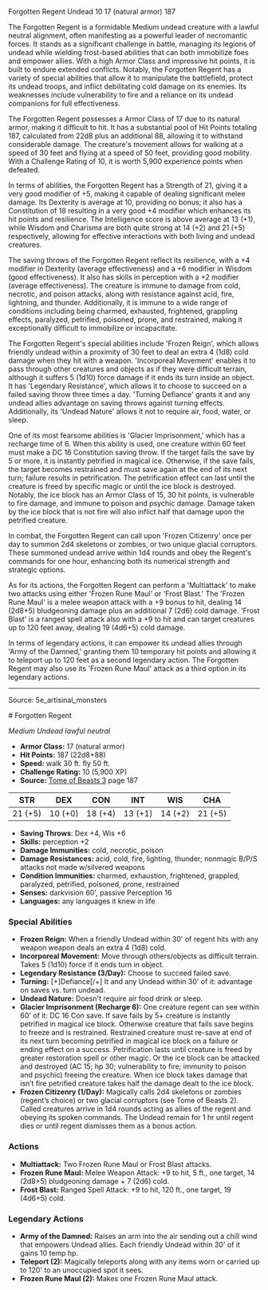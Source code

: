 <MonsterName/>Forgotten Regent</MonsterName>
<CreatureType/>Undead</CreatureType>
<CR/>10</CR>
<AC/>17 (natural armor)</AC>
<HP/>187</HP>
<summary>The Forgotten Regent is a formidable Medium undead creature with a lawful neutral alignment, often manifesting as a powerful leader of necromantic forces. It stands as a significant challenge in battle, managing its legions of undead while wielding frost-based abilities that can both immobilize foes and empower allies. With a high Armor Class and impressive hit points, it is built to endure extended conflicts. Notably, the Forgotten Regent has a variety of special abilities that allow it to manipulate the battlefield, protect its undead troops, and inflict debilitating cold damage on its enemies. Its weaknesses include vulnerability to fire and a reliance on its undead companions for full effectiveness.</summary>

<detail>

The Forgotten Regent possesses a Armor Class of 17 due to its natural armor, making it difficult to hit. It has a substantial pool of Hit Points totaling 187, calculated from 22d8 plus an additional 88, allowing it to withstand considerable damage. The creature's movement allows for walking at a speed of 30 feet and flying at a speed of 50 feet, providing good mobility. With a Challenge Rating of 10, it is worth 5,900 experience points when defeated.

In terms of abilities, the Forgotten Regent has a Strength of 21, giving it a very good modifier of +5, making it capable of dealing significant melee damage. Its Dexterity is average at 10, providing no bonus; it also has a Constitution of 18 resulting in a very good +4 modifier which enhances its hit points and resilience. The Intelligence score is above average at 13 (+1), while Wisdom and Charisma are both quite strong at 14 (+2) and 21 (+5) respectively, allowing for effective interactions with both living and undead creatures.

The saving throws of the Forgotten Regent reflect its resilience, with a +4 modifier in Dexterity (average effectiveness) and a +6 modifier in Wisdom (good effectiveness). It also has skills in perception with a +2 modifier (average effectiveness). The creature is immune to damage from cold, necrotic, and poison attacks, along with resistance against acid, fire, lightning, and thunder. Additionally, it is immune to a wide range of conditions including being charmed, exhausted, frightened, grappling effects, paralyzed, petrified, poisoned, prone, and restrained, making it exceptionally difficult to immobilize or incapacitate.

The Forgotten Regent's special abilities include 'Frozen Reign', which allows friendly undead within a proximity of 30 feet to deal an extra 4 (1d8) cold damage when they hit with a weapon. 'Incorporeal Movement' enables it to pass through other creatures and objects as if they were difficult terrain, although it suffers 5 (1d10) force damage if it ends its turn inside an object. It has 'Legendary Resistance', which allows it to choose to succeed on a failed saving throw three times a day. 'Turning Defiance' grants it and any undead allies advantage on saving throws against turning effects. Additionally, its 'Undead Nature' allows it not to require air, food, water, or sleep.

One of its most fearsome abilities is 'Glacier Imprisonment,' which has a recharge time of 6. When this ability is used, one creature within 60 feet must make a DC 16 Constitution saving throw. If the target fails the save by 5 or more, it is instantly petrified in magical ice. Otherwise, if the save fails, the target becomes restrained and must save again at the end of its next turn; failure results in petrification. The petrification effect can last until the creature is freed by specific magic or until the ice block is destroyed. Notably, the ice block has an Armor Class of 15, 30 hit points, is vulnerable to fire damage, and immune to poison and psychic damage. Damage taken by the ice block that is not fire will also inflict half that damage upon the petrified creature.

In combat, the Forgotten Regent can call upon 'Frozen Citizenry' once per day to summon 2d4 skeletons or zombies, or two unique glacial corruptors. These summoned undead arrive within 1d4 rounds and obey the Regent's commands for one hour, enhancing both its numerical strength and strategic options.

As for its actions, the Forgotten Regent can perform a 'Multiattack' to make two attacks using either 'Frozen Rune Maul' or 'Frost Blast.' The 'Frozen Rune Maul' is a melee weapon attack with a +9 bonus to hit, dealing 14 (2d8+5) bludgeoning damage plus an additional 7 (2d6) cold damage. 'Frost Blast' is a ranged spell attack also with a +9 to hit and can target creatures up to 120 feet away, dealing 19 (4d6+5) cold damage.

In terms of legendary actions, it can empower its undead allies through 'Army of the Damned,' granting them 10 temporary hit points and allowing it to teleport up to 120 feet as a second legendary action. The Forgotten Regent may also use its 'Frozen Rune Maul' attack as a third option in its legendary actions.</detail>



---

Source: 5e_artisinal_monsters

<statblock>
# Forgotten Regent

*Medium* *Undead* *lawful neutral*

- **Armor Class:** 17 (natural armor)
- **Hit Points:** 187 (22d8+88)
- **Speed:** walk 30 ft. fly 50 ft.
- **Challenge Rating:** 10 (5,900 XP)
- **Source:** [Tome of Beasts 3](https://koboldpress.com/kpstore/product/tome-of-beasts-3-for-5th-edition/) page 187

| STR | DEX | CON | INT | WIS | CHA |
| --- | --- | --- | --- | --- | --- |
| 21 (+5) | 10 (+0) | 18 (+4) | 13 (+1) | 14 (+2) | 21 (+5) |

- **Saving Throws**: Dex +4, Wis +6
- **Skills:** perception +2
- **Damage Immunities:** cold, necrotic, poison
- **Damage Resistances:** acid, cold, fire, lighting, thunder; nonmagic B/P/S attacks not made w/silvered weapons
- **Condition Immunities:** charmed, exhaustion, frightened, grappled, paralyzed, petrified, poisoned, prone, restrained
- **Senses:** darkvision 60', passive Perception 16
- **Languages:** any languages it knew in life

### Special Abilities

- **Frozen Reign:** When a friendly Undead within 30' of regent hits with any weapon weapon deals an extra 4 (1d8) cold.
- **Incorporeal Movement:** Move through others/objects as difficult terrain. Takes 5 (1d10) force if it ends turn in object.
- **Legendary Resistance (3/Day):** Choose to succeed failed save.
- **Turning:** [+]Defiance[/+] It and any Undead within 30' of it: advantage on saves vs. turn undead.
- **Undead Nature:** Doesn't require air food drink or sleep.
- **Glacier Imprisonment (Recharge 6):** One creature regent can see within 60' of it: DC 16 Con save. If save fails by 5+ creature is instantly petrified in magical ice block. Otherwise creature that fails save begins to freeze and is restrained. Restrained creature must re-save at end of its next turn becoming petrified in magical ice block on a failure or ending effect on a success. Petrification lasts until creature is freed by greater restoration spell or other magic. Or the ice block can be attacked and destroyed (AC 15; hp 30; vulnerability to fire; immunity to poison and psychic) freeing the creature. When ice block takes damage that isn’t fire petrified creature takes half the damage dealt to the ice block.
- **Frozen Citizenry (1/Day):** Magically calls 2d4 skeletons or zombies (regent’s choice) or two glacial corruptors (see Tome of Beasts 2). Called creatures arrive in 1d4 rounds acting as allies of the regent and obeying its spoken commands. The Undead remain for 1 hr until regent dies or until regent dismisses them as a bonus action.

### Actions

- **Multiattack:** Two Frozen Rune Maul or Frost Blast attacks.
- **Frozen Rune Maul:** Melee Weapon Attack: +9 to hit, 5 ft., one target, 14 (2d8+5) bludgeoning damage + 7 (2d6) cold.
- **Frost Blast:** Ranged Spell Attack: +9 to hit, 120 ft., one target, 19 (4d6+5) cold.



### Legendary Actions

- **Army of the Damned:** Raises an arm into the air sending out a chill wind that empowers Undead allies. Each friendly Undead within 30' of it gains 10 temp hp.
- **Teleport (2):** Magically teleports along with any items worn or carried up to 120' to an unoccupied spot it sees.
- **Frozen Rune Maul (2):** Makes one Frozen Rune Maul attack.
</statblock>


